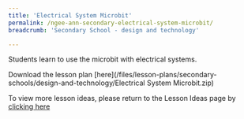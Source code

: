 ```yaml
---
title: 'Electrical System Microbit'
permalink: /ngee-ann-secondary-electrical-system-microbit/
breadcrumb: 'Secondary School - design and technology'

---
```



Students learn to use the microbit with electrical systems.

Download the lesson plan [here](/files/lesson-plans/secondary-schools/design-and-technology/Electrical System Microbit.zip)

To view more lesson ideas, please return to the Lesson Ideas page by [clicking here](/in-schools/digital-maker/lesson-ideas-secondary/)
